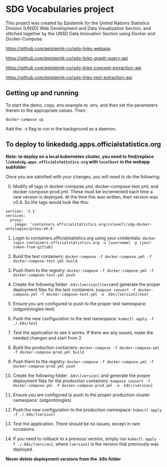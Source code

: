 # SDG Vocabularies project

This project was created by Epistemik for the United Nations Statistics Division (UNSD) Web Development and Data Visualization Section, and stitched together by the UNSD Data Innovation Section using Docker and Docker-Compose.

https://github.com/epistemik-co/sdg-links-webapp

https://github.com/epistemik-co/sdg-links-graph-query-api

https://github.com/epistemik-co/sdg-links-concept-extraction-api

https://github.com/epistemik-co/sdg-links-text-extraction-api

## Getting up and running

To start the demo, copy .env.example to .env, and then set the parameters therein to the appropriate values. Then:

`docker-compose up`

Add the `-d` flag to run in the background as a daemon.

## To deploy to linkedsdg.apps.officialstatistics.org

**Note: to deploy on a local kubernetes cluster, you need to find/replace `linkedsdg.apps.officialstatistics.org` with `localhost` in the webapp subfolder**

Once you are satisfied with your changes, you will need to do the following:

0. Modify all tags in docker-compose.yml, docker-compose-test.yml, and docker-compose-prod.yml. These must be incremented each time a new version is deployed. At the time this was written, then version was v0.4. So the tags would look like this: 

```
version: '3.1'
services: 
  proxy: 
    image: 'containers.officialstatistics.org/cslovell/sdg-docker-ontologies/proxy:v0.4'
```

1. Login to containers.officialstatistics.org using your credentials: `docker login containers.officialstatistics.org -u [username] -p [your-token-from-gitlab]`

2. Build the test containers: `docker-compose -f docker-compose.yml -f docker-compose-test.yml build`

3. Push them to the registry: `docker-compose -f docker-compose.yml -f docker-compose-test.yml push`

4. Create the following folder `.k8s\[version]\test`and generate the proper deployment files for the test containers: `kompose convert -f docker-compose.yml -f docker-compose-test.yml -o .k8s\[version]\test`

5. Ensure you are configured to push to the proper test namespace: (sdgontologies-test)

6. Push the new configuration to the test namespace: `kubectl apply -f ./.k8s/test`

7. Test the application to see it works. If there are any issues, make the needed changes and start from 2.

8. Build the production containers: `docker-compose -f docker-compose.yml -f docker-compose-prod.yml build`

9. Push them to the registry: `docker-compose -f docker-compose.yml -f docker-compose-prod.yml push`

10. Create the following folder `.k8s\[version]` and generate the proper deployment files for the production containers: `kompose convert -f docker-compose.yml -f docker-compose-prod.yml -o .k8s\[version]`

11. Ensure you are configured to push to the proper production cluster namespace: (sdgontologies)

12. Push the new configuration to the production namespace: `kubectl apply -f ./.k8s/[version]`

13. Test the application. There should be no issues, except in rare occasions.

14. If you need to rollback to a previous version, simply run `kubectl apply -f ./.k8s/[version]`, where `[version]` is the version that previously was deployed. 

**Never delete deployment versions from the .k8s folder**